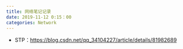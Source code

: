 ```yaml
---
title: 网络笔记记录
date: 2019-11-12 0:15：00
categories: Network
---
```

<!-- TOC START min:1 max:3 link:true asterisk:false update:true -->

<!-- TOC END -->
<!--more-->

- STP：https://blog.csdn.net/qq_34104227/article/details/81982689
